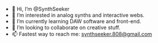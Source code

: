 - 👋 Hi, I’m @SynthSeeker
- 👀 I’m interested in analog synths and interactive webs.
- 🌱 I’m currently learning DAW software and front-end.
- 💞️ I’m looking to collaborate on creative stuff.
- 📫 Fastest way to reach me: synthseeker.808@gmail.com

<!---
SynthSeeker/SynthSeeker is a ✨ special ✨ repository because its `README.md` (this file) appears on your GitHub profile.
You can click the Preview link to take a look at your changes.
--->
